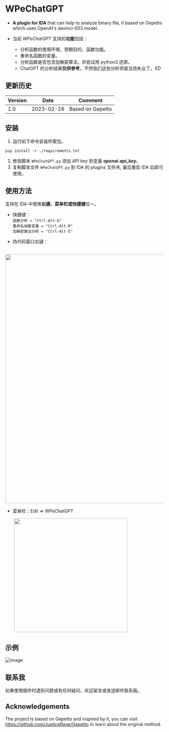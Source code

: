 # WPeChatGPT
- **A plugin for IDA** that can help to analyze binary file, it based on Gepetto which uses OpenAI's davinci-003 model.

- 当前 *WPeChatGPT* 支持的**功能**包括：
   - 分析函数的使用环境、预期目的、函数功能。
   - 重命名函数的变量。
   - 分析函数是否包含加解密算法，并尝试用 python3 还原。
   - ChatGPT 的分析结果**仅供参考**，不然我们这些分析师就当场失业了。XD
## 更新历史
|Version|Date|Comment|
|----|----|----|
|1.0|2023-02-28|Based on Gepetto|
## 安装
1. 运行如下命令安装所需包。
```
pip install -r ./requirements.txt
```
2. 修改脚本 `WPeChatGPT.py` 添加 API key 到变量 ***openai.api_key***。
3. 复制脚本文件 `WPeChatGPT.py` 到 IDA 的 plugins 文件夹, 最后重启 IDA 后即可使用。
## 使用方法
支持在 IDA 中使用**右键、菜单栏或快捷键**任一。
- 快捷键：  
  `函数分析 = "Ctrl-Alt-G"`  
  `重命名函数变量 = "Ctrl-Alt-R"`  
  `加解密算法分析 = "Ctrl-Alt-E"`  

- 伪代码窗口右键：

&emsp;&emsp;<img src="https://github.com/WPeace-HcH/WPeChatGPT/blob/main/IMG/menuInPseudocode.png" width="788"/>

- 菜单栏：Edit $\Rightarrow$ WPeChatGPT

&emsp;&emsp;<img src="https://github.com/WPeace-HcH/WPeChatGPT/blob/main/IMG/menuInEdit.png" width="360"/>
## 示例
![image](https://github.com/WPeace-HcH/WPeChatGPT/blob/main/IMG/example.gif)
## 联系我
如果使用插件时遇到问题或有任何疑问，欢迎留言或发送邮件联系我。
## Acknowledgements
The project is based on Gepetto and inspired by it, you can visit https://github.com/JusticeRage/Gepetto to learn about the original method.
